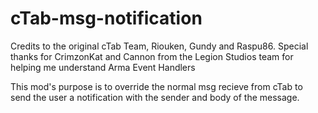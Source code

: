 # cTab-msg-notification

Credits to the original cTab Team, Riouken, Gundy and Raspu86.
Special thanks for CrimzonKat and Cannon from the Legion Studios team for helping me understand Arma Event Handlers

This mod's purpose is to override the normal msg recieve from cTab to send the user a notification with the sender and body of the message.
